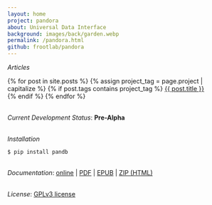 ```yaml
---
layout: home
project: pandora
about: Universal Data Interface
background: images/back/garden.webp
permalink: /pandora.html
github: frootlab/pandora
---
```


<em>Articles</em>

{% for post in site.posts %}
  {% assign project_tag = page.project | capitalize %}
  {% if post.tags contains project_tag %}
  <a class="post-link" href="{{ post.url | prepend: site.baseurl }}">{{ post.title }}</a><br>
  {% endif %}
{% endfor %}

<br><em>Current Development Status</em>: <b>Pre-Alpha</b>

<br><em>Installation</em>

    $ pip install pandb

<br><em>Documentation</em>:
[online](https://pandora.readthedocs.io/en/latest/) |
[PDF](https://readthedocs.org/projects/pandora/downloads/pdf/latest/) |
[EPUB](https://readthedocs.org/projects/pandora/downloads/epub/latest/) |
[ZIP (HTML)](https://readthedocs.org/projects/pandora/downloads/htmlzip/latest/)

<br><em>License</em>:
[GPLv3 license](https://www.gnu.org/licenses/gpl.html)
